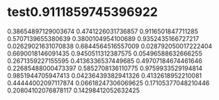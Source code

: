 # test0.9111859745396922
0.38654897129003674
0.4741226031736857
0.9116501847711285
0.5707139655380639
0.3800104954100689
0.9352435166727217
0.02629021631070838
0.6844564516557009
0.028792050017222404
0.6690018146091435
0.9450511312387575
0.05496588632666255
0.2671359227155595
0.4136336537449685
0.49707184674461646
0.22685488000473397
0.5852708136110775
0.9759933529194814
0.9851944705947413
0.04236439382941326
0.4132618952210081
0.44444002097117874
0.06618247306069625
0.17105377048210446
0.20804102076878117
0.14298412052632425
